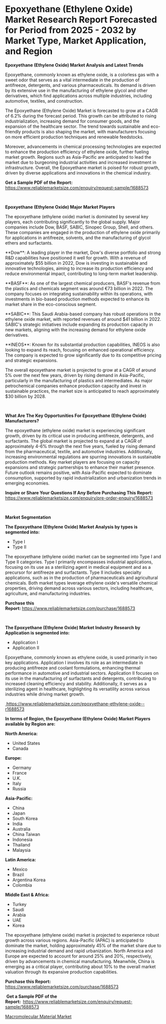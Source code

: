 <p><h1>Epoxyethane (Ethylene Oxide) Market Research Report Forecasted for Period from 2025 -  2032 by Market Type, Market Application, and Region</h1></p><p><strong>Epoxyethane (Ethylene Oxide) Market Analysis and Latest Trends</strong></p>
<p><p>Epoxyethane, commonly known as ethylene oxide, is a colorless gas with a sweet odor that serves as a vital intermediate in the production of antifreeze, detergents, and various pharmaceuticals. Its demand is driven by its extensive use in the manufacturing of ethylene glycol and other derivatives, which find applications across multiple industries, including automotive, textiles, and construction.</p><p>The Epoxyethane (Ethylene Oxide) Market is forecasted to grow at a CAGR of 6.2% during the forecast period. This growth can be attributed to rising industrialization, increasing demand for consumer goods, and the expansion of the healthcare sector. The trend towards sustainable and eco-friendly products is also shaping the market, with manufacturers focusing on more efficient production techniques and renewable feedstocks. </p><p>Moreover, advancements in chemical processing technologies are expected to enhance the production efficiency of ethylene oxide, further fueling market growth. Regions such as Asia-Pacific are anticipated to lead the market due to burgeoning industrial activities and increased investment in infrastructure. Overall, the Epoxyethane market is poised for robust growth, driven by diverse applications and innovations in the chemical industry.</p></p>
<p><strong>Get a Sample PDF of the Report:&nbsp;</strong> <a href="https://www.reliablemarketsize.com/enquiry/request-sample/1688573?utm_campaign=3553&utm_medium=2&utm_source=Github&utm_content=ia&utm_term=26032025&utm_id=epoxyethane-ethylene-oxide">https://www.reliablemarketsize.com/enquiry/request-sample/1688573</a></p>
<p>&nbsp;</p>
<p><strong>Epoxyethane (Ethylene Oxide) Major Market Players</strong></p>
<p><p>The epoxyethane (ethylene oxide) market is dominated by several key players, each contributing significantly to the global supply. Major companies include Dow, BASF, SABIC, Sinopec Group, Shell, and others. These companies are engaged in the production of ethylene oxide primarily for applications in antifreeze, solvents, and the manufacturing of glycol ethers and surfactants.</p><p>**Dow**: A leading player in the market, Dow's diverse portfolio and strong R&D capabilities have positioned it well for growth. With a revenue of approximately $55 billion in 2022, Dow is investing in sustainable and innovative technologies, aiming to increase its production efficiency and reduce environmental impact, contributing to long-term market leadership.</p><p>**BASF**: As one of the largest chemical producers, BASF's revenue from the plastics and chemicals segment was around €73 billion in 2022. The company focuses on integrating sustainability within its operations, with investments in bio-based production methods expected to enhance its market share in the eco-conscious segment.</p><p>**SABIC**: This Saudi Arabia-based company has robust operations in the ethylene oxide market, with reported revenues of around $41 billion in 2022. SABIC's strategic initiatives include expanding its production capacity in new markets, aligning with the increasing demand for ethylene oxide derivatives.</p><p>**INEOS**: Known for its substantial production capabilities, INEOS is also looking to expand its reach, focusing on enhanced operational efficiency. The company is expected to grow significantly due to its competitive pricing and strategic expansions.</p><p>The overall epoxyethane market is projected to grow at a CAGR of around 5% over the next few years, driven by rising demand in Asia-Pacific, particularly in the manufacturing of plastics and intermediates. As major petrochemical companies enhance production capacity and invest in sustainable practices, the market size is anticipated to reach approximately $30 billion by 2028.</p></p>
<p>&nbsp;</p>
<p><strong>What Are The Key Opportunities For Epoxyethane (Ethylene Oxide) Manufacturers?</strong></p>
<p><p>The epoxyethane (ethylene oxide) market is experiencing significant growth, driven by its critical use in producing antifreeze, detergents, and surfactants. The global market is projected to expand at a CAGR of approximately 4-6% through the next five years, fueled by rising demand from the pharmaceutical, textile, and automotive industries. Additionally, increasing environmental regulations are spurring innovations in sustainable production methods. Key market players are focusing on capacity expansions and strategic partnerships to enhance their market presence. Future outlook remains positive, with Asia-Pacific expected to dominate consumption, supported by rapid industrialization and urbanization trends in emerging economies.</p></p>
<p><strong>Inquire or Share Your Questions If Any Before Purchasing This Report:</strong> <a href="https://www.reliablemarketsize.com/enquiry/pre-order-enquiry/1688573?utm_campaign=3553&utm_medium=2&utm_source=Github&utm_content=ia&utm_term=26032025&utm_id=epoxyethane-ethylene-oxide">https://www.reliablemarketsize.com/enquiry/pre-order-enquiry/1688573</a></p>
<p>&nbsp;</p>
<p><strong>Market Segmentation</strong></p>
<p><strong>The Epoxyethane (Ethylene Oxide) Market Analysis by types is segmented into:</strong></p>
<p><ul><li>Type I</li><li>Type II</li></ul></p>
<p><p>The epoxyethane (ethylene oxide) market can be segmented into Type I and Type II categories. Type I primarily encompasses industrial applications, focusing on its use as a sterilizing agent in medical equipment and as a precursor for antifreeze and surfactants. Type II includes specialty applications, such as in the production of pharmaceuticals and agricultural chemicals. Both market types leverage ethylene oxide's versatile chemical properties, driving demand across various sectors, including healthcare, agriculture, and manufacturing industries.</p></p>
<p><strong>Purchase this Report:&nbsp;</strong><a href="https://www.reliablemarketsize.com/purchase/1688573?utm_campaign=3553&utm_medium=2&utm_source=Github&utm_content=ia&utm_term=26032025&utm_id=epoxyethane-ethylene-oxide">https://www.reliablemarketsize.com/purchase/1688573</a></p>
<p>&nbsp;</p>
<p><strong>The Epoxyethane (Ethylene Oxide) Market Industry Research by Application is segmented into:</strong></p>
<p><ul><li>Application I</li><li>Application II</li></ul></p>
<p><p>Epoxyethane, commonly known as ethylene oxide, is used primarily in two key applications. Application I involves its role as an intermediate in producing antifreeze and coolant formulations, enhancing thermal performance in automotive and industrial sectors. Application II focuses on its use in the manufacturing of surfactants and detergents, contributing to increased cleaning efficiency and stability. Additionally, it serves as a sterilizing agent in healthcare, highlighting its versatility across various industries while driving market growth.</p></p>
<p><a href="https://www.reliablemarketsize.com/epoxyethane-ethylene-oxide--r1688573?utm_campaign=3553&utm_medium=2&utm_source=Github&utm_content=ia&utm_term=26032025&utm_id=epoxyethane-ethylene-oxide">&nbsp;https://www.reliablemarketsize.com/epoxyethane-ethylene-oxide--r1688573</a></p>
<p><strong>In terms of Region, the Epoxyethane (Ethylene Oxide) Market Players available by Region are:</strong></p>
<p>
    <p> <strong> North America: </strong>
        <ul>
            <li>United States</li>
            <li>Canada</li>
        </ul>
        </p> 
    <p> <strong> Europe: </strong>
        <ul>
            <li>Germany</li>
            <li>France</li>
            <li>U.K.</li>
            <li>Italy</li>
            <li>Russia</li>
        </ul>
        </p> 
    <p> <strong> Asia-Pacific: </strong>
        <ul>
            <li>China</li>
            <li>Japan</li>
            <li>South Korea</li>
            <li>India</li>
            <li>Australia</li>
            <li>China Taiwan</li>
            <li>Indonesia</li>
            <li>Thailand</li>
            <li>Malaysia</li>
        </ul>
        </p> 
    <p> <strong> Latin America: </strong>
        <ul>
            <li>Mexico</li>
            <li>Brazil</li>
            <li>Argentina Korea</li>
            <li>Colombia</li>
        </ul>
        </p> 
    <p> <strong> Middle East & Africa: </strong>
        <ul>
            <li>Turkey</li>
            <li>Saudi</li>
            <li>Arabia</li>
            <li>UAE</li>
            <li>Korea</li>
        </ul>
    </p>
    </p>
<p><p>The epoxyethane (ethylene oxide) market is projected to experience robust growth across various regions. Asia-Pacific (APAC) is anticipated to dominate the market, holding approximately 45% of the market share due to increasing industrial demand and rapid urbanization. North America and Europe are expected to account for around 25% and 20%, respectively, driven by advancements in chemical manufacturing. Meanwhile, China is emerging as a critical player, contributing about 10% to the overall market valuation through its expansive production capabilities.</p></p>
<p><strong>Purchase this Report: </strong><a href="https://www.reliablemarketsize.com/purchase/1688573?utm_campaign=3553&utm_medium=2&utm_source=Github&utm_content=ia&utm_term=26032025&utm_id=epoxyethane-ethylene-oxide">https://www.reliablemarketsize.com/purchase/1688573</a></p>
<p>&nbsp;<strong>Get a Sample PDF of the Report:&nbsp;&nbsp;</strong><a href="https://www.reliablemarketsize.com/enquiry/request-sample/1688573?utm_campaign=3553&utm_medium=2&utm_source=Github&utm_content=ia&utm_term=26032025&utm_id=epoxyethane-ethylene-oxide">https://www.reliablemarketsize.com/enquiry/request-sample/1688573</a></p>
<p><strong></strong></p>
<p><p><a href="https://github.com/azorrotutus/Market-Research-Report-List-1/blob/main/macromolecular-material-market.md?utm_campaign=3553&utm_medium=2&utm_source=Github&utm_content=ia&utm_term=26032025&utm_id=epoxyethane-ethylene-oxide">Macromolecular Material Market</a></p></p>
